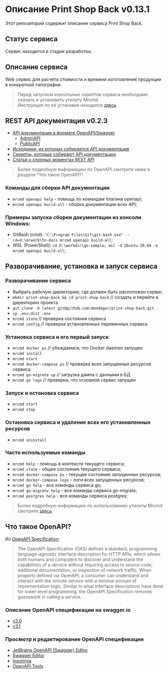 # Описание Print Shop Back v0.13.1
Этот репозиторий содержит описание сервиса Print Shop Back.

## Статус сервиса
Сервис находится в стадии разработки.

## Описание сервиса
Web сервис для расчёта стоимости и времени изготовления продукции в конкретной типографии.

> Перед запуском консольных скриптов сервиса необходимо скачать и установить утилиту Mrcmd.\
> Инструкция по её установке находится [здесь](https://github.com/mondegor/mrcmd#readme)

## REST API документация v0.2.3
- [API документация в формате OpenAPI/Swagger](./docs/api)
    - [AdminAPI](./docs/api/admin-api)
    - [PublicAPI](./docs/api/public-api)
- [Исходники, из которых собирается API документация](./docs/api-src)
- [Скрипты, которые собирают API документацию](./scripts/openapi)
- [Статья о спорных моментах REST API](https://habr.com/ru/articles/770226/)

> Более подробную информацию по OpenAPI смотрите ниже в разделе "Что такое OpenAPI?".

### Команды для сборки API документации
- `mrcmd openapi help` - помощь по командам плагина openapi;
- `mrcmd openapi build-all` - сборка документации всех API;

### Примеры запуска сборки документации из консоли Windows:
- GitBash (cmd): `"C:\Program Files\Git\git-bash.exe" --cd=d:\mrwork\tn-docs mrcmd openapi build-all`;
- WSL (PowerShell): `cd D:\workdir\go-sample; wsl -d Ubuntu-20.04 -e mrcmd openapi build-all`;

## Разворачивание, установка и запуск сервиса

### Разворачивание сервиса

- Выбрать рабочую директорию, где должен быть расположен сервис
- `mkdir print-shop-back && cd print-shop-back` // создать и перейти в директорию проекта
- `git clone -b latest git@github.com:mondegor/print-shop-back.git .`
- `cp .env.dist .env`
- `mrcmd state` // проверка состояния сервиса
- `mrcmd config` // проверка установленных переменных сервиса

### Установка сервиса и его первый запуск
- `mrcmd docker ps` // убеждаемся, что Docker daemon запущен
- `mrcmd install`
- `mrcmd start`
- `mrcmd docker-compose ps` // проверка всех запущенных ресурсов сервиса
- `mrcmd go-migrate up` // загрузка дампа с данными в БД
- `mrcmd go logs` // проверка, что основной сервис запущен

### Запуск и остановка сервиса
- `mrcmd start`
- `mrcmd stop`

### Остановка сервиса и удаление всех его установленных ресурсов
- `mrcmd uninstall`

### Часто используемые команды
- `mrcmd help` - помощь в контексте текущего сервиса;
- `mrcmd state` - общее состояние текущего сервиса;
- `mrcmd docker-compose ps` - текущее состояние запущенных ресурсов;
- `mrcmd docker-compose logs` - логи всех запущенных ресурсов;
- `mrcmd go help` - все команды сервиса go;
- `mrcmd go-migrate help` - все команды сервиса go-migrate;
- `mrcmd postgres help` - все команды сервиса postgres;

> Более подробную информацию по использованию утилиты Mrcmd
> смотрите [здесь](https://github.com/mondegor/mrcmd#readme).

## Что такое OpenAPI?
Из [OpenAPI Specification](https://github.com/OAI/OpenAPI-Specification):

> The OpenAPI Specification (OAS) defines a standard, programming language-agnostic interface
> description for HTTP APIs, which allows both humans and computers to discover and understand
> the capabilities of a service without requiring access to source code, additional documentation,
> or inspection of network traffic. When properly defined via OpenAPI, a consumer can understand
> and interact with the remote service with a minimal amount of implementation logic. Similar to
> what interface descriptions have done for lower-level programming, the OpenAPI Specification
> removes guesswork in calling a service.

### Описание OpenAPI спецификации на swagger.io
- [v3.0](https://swagger.io/specification/v3/)
- [v3.1](https://swagger.io/specification/)

### Просмотр и редактирование OpenAPI спецификации
- [JetBrains OpenAPI (Swagger) Editor](https://plugins.jetbrains.com/plugin/14837-openapi-swagger-editor)
- [Swagger Editor](https://editor.swagger.io/)
- [Insomnia](https://insomnia.rest/download)
- [OpenAPI.Tools](https://openapi.tools/)